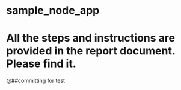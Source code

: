 # sample_node_app
# All the steps and instructions are provided in the report document. Please find it.

@##committing for test




